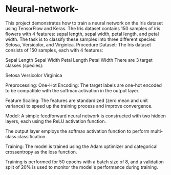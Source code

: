 # Neural-network-
This project demonstrates how to train a neural network on the Iris dataset using TensorFlow and Keras. The Iris dataset contains 150 samples of iris flowers with 4 features: sepal length, sepal width, petal length, and petal width. The task is to classify these samples into three different species: Setosa, Versicolor, and Virginica.
Procedure
Dataset:
The Iris dataset consists of 150 samples, each with 4 features:

Sepal Length Sepal Width Petal Length Petal Width There are 3 target classes (species):

Setosa Versicolor Virginica

Preprocessing:
One-Hot Encoding: The target labels are one-hot encoded to be compatible with the softmax activation in the output layer.

Feature Scaling: The features are standardized (zero mean and unit variance) to speed up the training process and improve convergence.

Model:
A simple feedforward neural network is constructed with two hidden layers, each using the ReLU activation function.

The output layer employs the softmax activation function to perform multi-class classification.

Training:
The model is trained using the Adam optimizer and categorical crossentropy as the loss function.

Training is performed for 50 epochs with a batch size of 8, and a validation split of 20% is used to monitor the model's performance during training.
